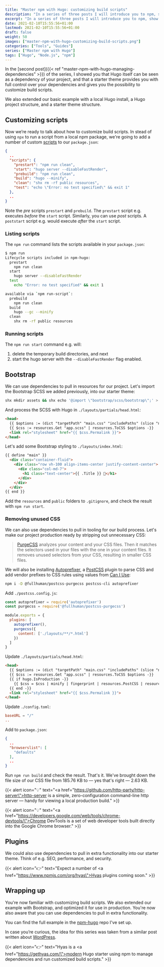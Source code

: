```yaml
---
title: "Master npm with Hugo: customizing build scripts"
description: "In a series of three posts I will introduce you to npm, show you how to manage dependencies, and show you how to customize build scripts. This is the third post of the series."
excerpt: "In a series of three posts I will introduce you to npm, show you how to manage dependencies, and show you how to customize build scripts. This is the <em>third</em> post of the series."
date: 2021-02-10T15:55:56+01:00
lastmod: 2021-02-10T15:55:56+01:00
draft: false
weight: 50
images: ["master-npm-with-hugo-customizing-build-scripts.png"]
categories: ["Tools", "Guides"]
series: ["Master npm with Hugo"]
tags: ["Hugo", "Node.js", "npm"]
---
```


In the [second post]({{< ref "master-npm-with-hugo-managing-dependencies" >}}) of the series, I showed you that Hugo itself can be seen as a dependency of your project, and that a starter theme provides you with full control over your dependencies and gives you the possibility to customize build scripts.

We also extended our basic example with a local Hugo install, a Hugo project structure, and a starter theme structure.

## Customizing scripts

Now we’re ready to talk about how to customize build scripts. In stead of using `npx` to run a script from a local npm package, we're going to add a number of custom [scripts](https://docs.npmjs.com/cli/v7/using-npm/scripts) to our `package.json`:

```json
{
  ..
  "scripts": {
    "prestart": "npm run clean",
    "start": "hugo server --disableFastRender",
    "prebuild": "npm run clean",
    "build": "hugo --minify",
    "clean": "shx rm -rf public resources",
    "test": "echo \"Error: no test specified\" && exit 1"
  },
  ..
}
```

Note the _pre_ scripts `prestart` and `prebuild`. The `prestart` script e.g. executes _before_ the `start` script. Similarly, you can use _post_ scripts. A `poststart` script e.g. would execute _after_ the `start` script.

### Listing scripts

The `npm run` command lists the scripts available in your `package.json`:

```bash
$ npm run
Lifecycle scripts included in npm-hugo:
  prestart
    npm run clean
  start
    hugo server --disableFastRender
  test
    echo "Error: no test specified" && exit 1

available via `npm run-script`:
  prebuild
    npm run clean
  build
    hugo --gc --minify
  clean
    shx rm -rf public resources
```

### Running scripts

The `npm run start` command e.g. will:

1. delete the temporary build directories, and next
2. start the hugo server with the `--disableFastRender` flag enabled.

## Bootstrap

We can use dependencies to pull in resources for our project. Let's import the Bootstrap SCSS we added previously, into our starter theme:

```bash
shx mkdir assets && shx echo '@import \"bootstrap/scss/bootstrap\";' > ./assets/app.scss
```

And process the SCSS with Hugo in `./layouts/partials/head.html`:

```html
<head>
  {{ $options := (dict "targetPath" "main.css" "includePaths" (slice "node_modules")) -}}
  {{ $css := resources.Get "app.scss" | resources.ToCSS $options -}}
  <link rel="stylesheet" href="{{ $css.Permalink }}">
</head>
```

Let's add some Bootstrap styling to `./layouts/index.html`:

```html
{{ define "main" }}
  <div class="container-fluid">
    <div class="row vh-100 align-items-center justify-content-center">
      <div class="col-md-7">
        <h1 class="text-center">{{ .Title }} 🎉</h1>
      </div>
    </div>
  </div>
{{ end }}
```

Add the `resources` and `public` folders to `.gitignore`, and check the result with `npm run start`.

### Removing unused CSS

We can also use dependencies to pull in tooling for our build process. Let's make our project production ready by stripping out unnecessary CSS:

> [PurgeCSS](https://purgecss.com/) analyzes your content and your CSS files. Then it matches the selectors used in your files with the one in your content files. It removes unused selectors from your CSS, resulting in smaller CSS files.

We will also be installing [Autoprefixer](https://github.com/postcss/autoprefixer), a [PostCSS](https://github.com/postcss/postcss) plugin to parse CSS and add vendor prefixes to CSS rules using values from [Can I Use](https://caniuse.com/):

```bash
npm i -D @fullhuman/postcss-purgecss postcss-cli autoprefixer
```

Add `./postcss.config.js`:

```js
const autoprefixer = require('autoprefixer')
const purgecss = require('@fullhuman/postcss-purgecss')

module.exports = {
  plugins: [
    autoprefixer(),
    purgecss({
      content: ['./layouts/**/*.html']
    })
  ]
}
```

Update `./layouts/partials/head.html`:

```html
<head>
  {{ $options := (dict "targetPath" "main.css" "includePaths" (slice "node_modules")) -}}
  {{ $css := resources.Get "app.scss" | resources.ToCSS $options -}}
  {{ if hugo.IsProduction -}}
    {{ $css = $css | minify | fingerprint | resources.PostCSS | resources.PostProcess -}}
  {{ end -}}
  <link rel="stylesheet" href="{{ $css.Permalink }}">
</head>
```

Update `./config.toml`:

```toml
baseURL = "/"
..
```

Add to `package.json`:

```json
{
  ..
  "browserslist": [
    "defaults"
  ],
  ..
}
```

Run `npm run build` and check the result. That's it. We've brought down the file size of our CSS file from 185.76 KB to — yes that's right — 2.63 KB.

{{< alert icon="💡" text="<a href=\"https://github.com/http-party/http-server\">http-server</a> is a simple, zero-configuration command-line http server — handy for viewing a local production build." >}}

{{< alert icon="💡" text="<a href=\"https://developers.google.com/web/tools/chrome-devtools/\">Chrome DevTools</a> is a set of web developer tools built directly into the Google Chrome browser." >}}

## Plugins

We could also use dependencies to pull in extra functionality into our starter theme. Think of e.g. SEO, performance, and security.

{{< alert icon="👉" text="Expect a number of <a href=\"https://www.npmjs.com/org/hyas\">Hyas plugins</a> coming soon." >}}

## Wrapping up

You're now familiar with customizing build scripts. We also extended our example with Bootstrap, and optimized it for use in production. You're now also aware that you can use dependencies to pull in extra functionality.

You can find the full example in the [npm-hugo](https://github.com/h-enk/npm-hugo) repo I've set up.

In case you’re curious, the idea for this series was taken from a similar post written about [WordPress](https://roots.io/using-composer-with-wordpress/).

{{< alert icon="👉" text="Hyas is a <a href=\"https://gethyas.com/\">modern Hugo starter</a> using npm to manage dependencies and run customized build scripts." >}}
